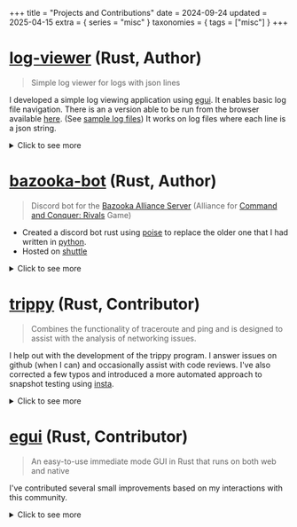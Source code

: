 +++
title = "Projects and Contributions"
date = 2024-09-24
updated = 2025-04-15
extra = { series = "misc" }
taxonomies = { tags = ["misc"] }
+++

# [log-viewer](https://github.com/c-git/log-viewer) (Rust, Author)

> Simple log viewer for logs with json lines

I developed a simple log viewing application using [egui][egui].
It enables basic log file navigation.
There is an a version able to be run from the browser available [here](http://dev.chester.wykies.com/log-viewer/).
(See [sample log files](https://github.com/c-git/log-viewer/tree/main/tests/sample_logs))
It works on log files where each line is a json string.

<details>
    <summary>Click to see more</summary>

This project servers as an example for many things that I've learned to do in [egui][egui].

- It demonstrates how to "preserve empty space".
  By default [egui][egui] will shrink controls to the size of the content that they contain but I wanted the height of the bottom panel to stay the same size even when it had less content.
  That was accomplished using [a function](https://github.com/c-git/log-viewer/blob/3a2e82a65550dfd349b965fd36ffa7f74b129541/src/app.rs#L805) that allocates the rest of the space so that the control does not shrink.
  If using this example, take note of the `if` that comes before calling the function.
  Without the `if` the size of the control will grow instead of staying the same. (See exert of code below)
  ```rust
  if ui.available_height() > 0.0 {
      ui.allocate_space(ui.available_size());
  }
  ```
- It also demonstrates the use of hotkeys in [egui][egui] applications, both how to only enable the hotkey when the corresponding [button is active](https://github.com/c-git/log-viewer/blob/3a2e82a65550dfd349b965fd36ffa7f74b129541/src/app.rs#L829) and global hotkeys that are [always active](https://github.com/c-git/log-viewer/blob/3a2e82a65550dfd349b965fd36ffa7f74b129541/src/app.rs#L480).

</details>

# [bazooka-bot](https://github.com/c-git/bazooka-bot) (Rust, Author)

> Discord bot for the [Bazooka Alliance Server](http://discord.gg/uQVy7BH) (Alliance for [Command and Conquer: Rivals](https://www.ea.com/en-ca/games/command-and-conquer/command-and-conquer-rivals) Game)

- Created a discord bot rust using [poise](https://docs.rs/poise/latest/poise/) to replace the older one that I had written in [python](https://github.com/fone-git/bazooka-bot).
- Hosted on [shuttle](https://www.shuttle.rs/)

<details>
    <summary>Click to see more</summary>

- Highlighted features:
  - Schedule events
  - Manage players voting on ideas
  - Manage recording of scores during the event
  - Uses both text based commands and [slash commands](https://support.discord.com/hc/en-us/articles/1500000368501-Slash-Commands-FAQ)
  - See the [readme](https://github.com/c-git/bazooka-bot) of the project for all functionality

</details>

# [trippy](https://github.com/fujiapple852/trippy) (Rust, Contributor)

> Combines the functionality of traceroute and ping and is designed to assist with the analysis of networking issues.

I help out with the development of the trippy program.
I answer issues on github (when I can) and occasionally assist with code reviews.
I've also corrected a few typos and introduced a more automated approach to snapshot testing using [insta](https://github.com/mitsuhiko/insta).

<details>
    <summary>Click to see more</summary>

I was originally interested in trippy when I was looking for a way to do "ping" from rust.
I was building a network monitoring tool to provide alerts when devices became unreachable.
Trippy wasn't yet a good fit for this use case but the maintainer was open to working with me on what I needed and thus I got involved with the project.
Trippy is now at a point where it is ready to support my use case.
However while waiting I developed a [temporary solution](https://github.com/rust-practice/conn_mon) based on the ping program that ships with debian.
Once time permits I will rebuild on top of trippy and incorporate what I learned from the temporary solution.
Even though I've not used trippy yet for my original use case, I am actively involved with the project.

</details>

# [egui][egui] (Rust, Contributor)

> An easy-to-use immediate mode GUI in Rust that runs on both web and native

I've contributed several small improvements based on my interactions with this community.

<details>
    <summary>Click to see more</summary>

I've really enjoyed using [egui][egui].
This crate was my introduction to immediate mode GUI development.
I've found that using immediate mode for [PoC](https://en.wikipedia.org/wiki/Proof_of_concept) helps me focus on functionality instead of ascetics.
[IMHO](https://www.merriam-webster.com/dictionary/IMHO) they end up looking reasonable anyway ([example](https://uruth-lab.github.io/dbv/)).
I am using it for multiple of my ongoing projects.
I've contributed:

- a few typo fixes
- ensured [all examples](https://github.com/emilk/egui/pull/3770) on the [demo website](https://www.egui.rs/) include links to the source code
- updated the template to make it easy for new users to [set the icon](https://github.com/emilk/eframe_template/pull/122) for an application
- and created an alternate [example of how to load files](https://github.com/c-git/egui_file_picker_poll_promise) using the [poll-promise](https://github.com/EmbarkStudios/poll-promise) crate, which is closer to code I would want to use in an actual project.

</details>

[wasm]: https://webassembly.org/
[egui]: https://github.com/emilk/egui
